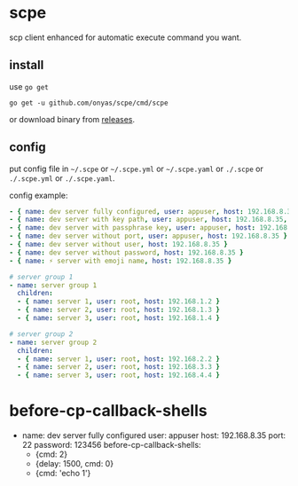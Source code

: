 # scpe


scp client enhanced for automatic execute command you want.


## install

use `go get`

```
go get -u github.com/onyas/scpe/cmd/scpe
```

or download binary from [releases](//github.com/onyas/scpe/releases).

## config

put config file in `~/.scpe` or `~/.scpe.yml` or `~/.scpe.yaml` or `./.scpe` or `./.scpe.yml` or `./.scpe.yaml`.

config example:

```yaml
- { name: dev server fully configured, user: appuser, host: 192.168.8.35, port: 22, password: 123456 }
- { name: dev server with key path, user: appuser, host: 192.168.8.35, port: 22, keypath: /root/.ssh/id_rsa }
- { name: dev server with passphrase key, user: appuser, host: 192.168.8.35, port: 22, keypath: /root/.ssh/id_rsa, passphrase: abcdefghijklmn}
- { name: dev server without port, user: appuser, host: 192.168.8.35 }
- { name: dev server without user, host: 192.168.8.35 }
- { name: dev server without password, host: 192.168.8.35 }
- { name: ⚡️ server with emoji name, host: 192.168.8.35 }

# server group 1
- name: server group 1
  children:
  - { name: server 1, user: root, host: 192.168.1.2 }
  - { name: server 2, user: root, host: 192.168.1.3 }
  - { name: server 3, user: root, host: 192.168.1.4 }

# server group 2
- name: server group 2
  children:
  - { name: server 1, user: root, host: 192.168.2.2 }
  - { name: server 2, user: root, host: 192.168.3.3 }
  - { name: server 3, user: root, host: 192.168.4.4 }
```

# before-cp-callback-shells
- name: dev server fully configured
  user: appuser
  host: 192.168.8.35
  port: 22
  password: 123456
  before-cp-callback-shells:
  - {cmd: 2}
  - {delay: 1500, cmd: 0}
  - {cmd: 'echo 1'}